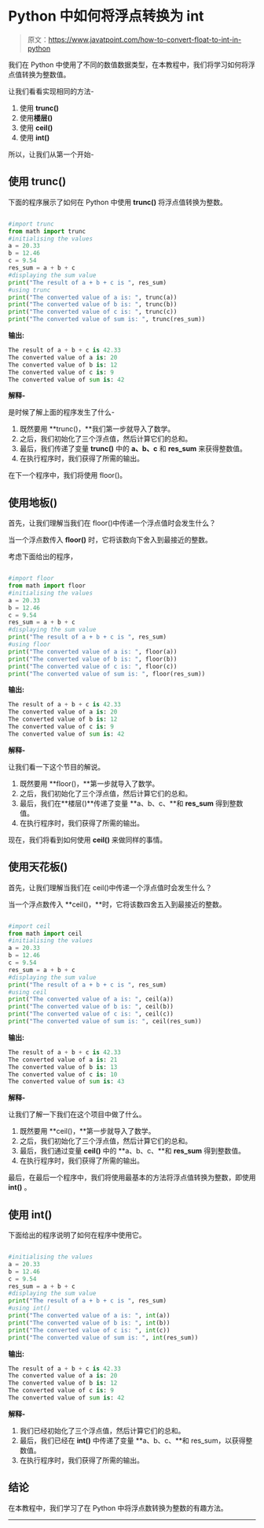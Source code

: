 # Python 中如何将浮点转换为 int

> 原文：<https://www.javatpoint.com/how-to-convert-float-to-int-in-python>

我们在 Python 中使用了不同的数值数据类型，在本教程中，我们将学习如何将浮点值转换为整数值。

让我们看看实现相同的方法-

1.  使用 **trunc()**
2.  使用**楼层()**
3.  使用 **ceil()**
4.  使用 **int()**

所以，让我们从第一个开始-

## 使用 trunc()

下面的程序展示了如何在 Python 中使用 **trunc()** 将浮点值转换为整数。

```py

#import trunc
from math import trunc
#initialising the values
a = 20.33
b = 12.46
c = 9.54
res_sum = a + b + c
#displaying the sum value
print("The result of a + b + c is ", res_sum)
#using trunc
print("The converted value of a is: ", trunc(a))
print("The converted value of b is: ", trunc(b))
print("The converted value of c is: ", trunc(c))
print("The converted value of sum is: ", trunc(res_sum))

```

**输出:**

```py
The result of a + b + c is 42.33
The converted value of a is: 20
The converted value of b is: 12
The converted value of c is: 9
The converted value of sum is: 42

```

**解释-**

是时候了解上面的程序发生了什么-

1.  既然要用 **trunc()，**我们第一步就导入了数学。
2.  之后，我们初始化了三个浮点值，然后计算它们的总和。
3.  最后，我们传递了变量 **trunc()** 中的 **a、b、c** 和 **res_sum** 来获得整数值。
4.  在执行程序时，我们获得了所需的输出。

在下一个程序中，我们将使用 floor()。

## 使用地板()

首先，让我们理解当我们在 floor()中传递一个浮点值时会发生什么？

当一个浮点数传入 **floor()** 时，它将该数向下舍入到最接近的整数。

考虑下面给出的程序，

```py

#import floor
from math import floor
#initialising the values
a = 20.33
b = 12.46
c = 9.54
res_sum = a + b + c
#displaying the sum value
print("The result of a + b + c is ", res_sum)
#using floor
print("The converted value of a is: ", floor(a))
print("The converted value of b is: ", floor(b))
print("The converted value of c is: ", floor(c))
print("The converted value of sum is: ", floor(res_sum))

```

**输出:**

```py
The result of a + b + c is 42.33
The converted value of a is: 20
The converted value of b is: 12
The converted value of c is: 9
The converted value of sum is: 42

```

**解释-**

让我们看一下这个节目的解说。

1.  既然要用 **floor()，**第一步就导入了数学。
2.  之后，我们初始化了三个浮点值，然后计算它们的总和。
3.  最后，我们在**楼层()**传递了变量 **a、b、c、**和 **res_sum** 得到整数值。
4.  在执行程序时，我们获得了所需的输出。

现在，我们将看到如何使用 **ceil()** 来做同样的事情。

## 使用天花板()

首先，让我们理解当我们在 ceil()中传递一个浮点值时会发生什么？

当一个浮点数传入 **ceil()，**时，它将该数四舍五入到最接近的整数。

```py

#import ceil
from math import ceil
#initialising the values
a = 20.33
b = 12.46
c = 9.54
res_sum = a + b + c
#displaying the sum value
print("The result of a + b + c is ", res_sum)
#using ceil
print("The converted value of a is: ", ceil(a))
print("The converted value of b is: ", ceil(b))
print("The converted value of c is: ", ceil(c))
print("The converted value of sum is: ", ceil(res_sum))

```

**输出:**

```py
The result of a + b + c is 42.33
The converted value of a is: 21
The converted value of b is: 13
The converted value of c is: 10
The converted value of sum is: 43

```

**解释-**

让我们了解一下我们在这个项目中做了什么。

1.  既然要用 **ceil()，**第一步就导入了数学。
2.  之后，我们初始化了三个浮点值，然后计算它们的总和。
3.  最后，我们通过变量 **ceil()** 中的 **a、b、c、**和 **res_sum** 得到整数值。
4.  在执行程序时，我们获得了所需的输出。

最后，在最后一个程序中，我们将使用最基本的方法将浮点值转换为整数，即使用 **int()** 。

## 使用 int()

下面给出的程序说明了如何在程序中使用它。

```py

#initialising the values
a = 20.33
b = 12.46
c = 9.54
res_sum = a + b + c
#displaying the sum value
print("The result of a + b + c is ", res_sum)
#using int()
print("The converted value of a is: ", int(a))
print("The converted value of b is: ", int(b))
print("The converted value of c is: ", int(c))
print("The converted value of sum is: ", int(res_sum))

```

**输出:**

```py
The result of a + b + c is 42.33
The converted value of a is: 20
The converted value of b is: 12
The converted value of c is: 9
The converted value of sum is: 42

```

**解释-**

1.  我们已经初始化了三个浮点值，然后计算它们的总和。
2.  最后，我们已经在 **int()** 中传递了变量 **a、b、c、**和 res_sum，以获得整数值。
3.  在执行程序时，我们获得了所需的输出。

## 结论

在本教程中，我们学习了在 Python 中将浮点数转换为整数的有趣方法。

* * *